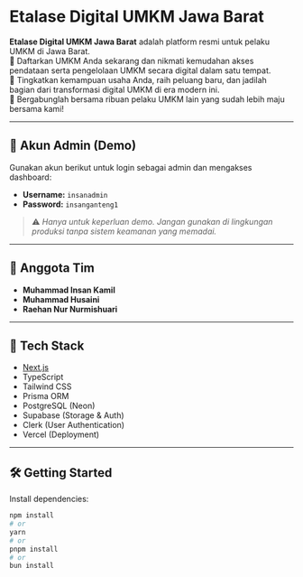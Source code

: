 # Etalase Digital UMKM Jawa Barat

**Etalase Digital UMKM Jawa Barat** adalah platform resmi untuk pelaku UMKM di Jawa Barat.  
📢 Daftarkan UMKM Anda sekarang dan nikmati kemudahan akses pendataan serta pengelolaan UMKM secara digital dalam satu tempat.  
🚀 Tingkatkan kemampuan usaha Anda, raih peluang baru, dan jadilah bagian dari transformasi digital UMKM di era modern ini.  
💼 Bergabunglah bersama ribuan pelaku UMKM lain yang sudah lebih maju bersama kami!

---

## 👤 Akun Admin (Demo)

Gunakan akun berikut untuk login sebagai admin dan mengakses dashboard:

- **Username:** `insanadmin`  
- **Password:** `insanganteng1`

> ⚠️ *Hanya untuk keperluan demo. Jangan gunakan di lingkungan produksi tanpa sistem keamanan yang memadai.*

---

## 👥 Anggota Tim

- **Muhammad Insan Kamil**
- **Muhammad Husaini**
- **Raehan Nur Nurmishuari**

---

## 🚀 Tech Stack

- [Next.js](https://nextjs.org)
- TypeScript
- Tailwind CSS
- Prisma ORM
- PostgreSQL (Neon)
- Supabase (Storage & Auth)
- Clerk (User Authentication)
- Vercel (Deployment)

---

## 🛠️ Getting Started

Install dependencies:

```bash
npm install
# or
yarn
# or
pnpm install
# or
bun install
